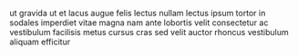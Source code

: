 ut gravida ut et lacus augue felis lectus nullam lectus ipsum tortor in sodales
imperdiet vitae magna nam ante lobortis velit consectetur ac vestibulum
facilisis metus cursus cras sed velit auctor rhoncus vestibulum aliquam
efficitur